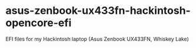 # asus-zenbook-ux433fn-hackintosh-opencore-efi
EFI files for my Hackintosh laptop (Asus Zenbook UX433FN, Whiskey Lake)
